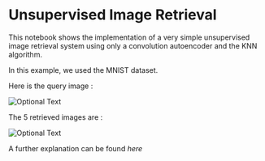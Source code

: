 # Unsupervised Image Retrieval

This notebook shows the implementation of a very simple unsupervised image retrieval system using only a convolution autoencoder and the KNN algorithm.

In this example, we used the MNIST dataset.


Here is the query image :

![Optional Text](../master/Images/query_image.png)

The 5 retrieved images are : 

![Optional Text](../master/Images/retrieved_images.png)

A further explanation can be found *here*
